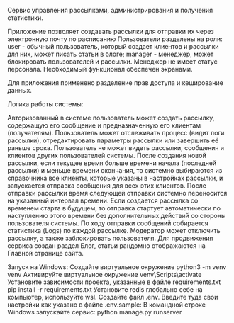 Сервис управления рассылками, администрирования и получения статистики.

Приложение позволяет создавать рассылки для отправки их через электронную почту по расписанию 
Пользователи разделены на роли: user - обычный пользователь, который создает клиентов и рассылки для них, может писать статьи в блоге; manager - менеджер, может блокировать пользователей и рассылки. 
Менеджер не имеет статус персонала. Необходимый функционал обеспечен экранами.

Для приложения применено разделение прав доступа и кеширование данных.

Логика работы системы:

Авторизованный в системе пользователь может создать рассылку, содержащую его сообщение и предназначенную его клиентам (получателям).
Пользователь может отслеживать процесс (видит логи рассылки), отредактировать параметры рассылки или завершить её раньше срока.
Пользователь не может видеть рассылки, сообщения и клиентов других пользователей системы.
После создания новой рассылки, если текущее время больше времени начала (последней рассылки) и меньше времени окончания, то системно выбираются из справочника все клиенты, которые указаны в настройках рассылки, и запускается отправка сообщения для всех этих клиентов.
После отправки рассылки время следующей отправки системно переносится на указанный интервал времени.
Если создается рассылка со временем старта в будущем, то отправка стартует автоматически по наступлению этого времени без дополнительных действий со стороны пользователя системы.
По ходу отправки сообщений собирается статистика (Logs) по каждой рассылке.
Модератор может отключить рассылку, а также заблокировать пользователя.
Для продвижения сервиса создан раздел Блог, статьи рандомно отображаются на Главной странице сайта.


Запуск на Windows:
Создайте виртуальное окружение python3 -m venv venv
Активируйте виртуальное окружение venv\Scripts\activate
Установите зависимости проекта, указанные в файле requirements.txt pip install -r requirements.txt
Установите redis глобально себе на компьютер, используйте wsl.
Создайте файл .env. Введите туда свои настройки как указано в файле .env.sample:
В командной строке Windows запускайте сервис: python manage.py runserver


